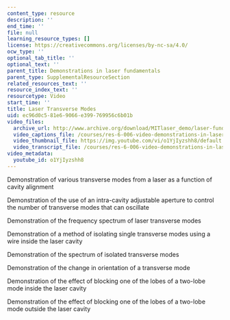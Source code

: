 ```yaml
---
content_type: resource
description: ''
end_time: ''
file: null
learning_resource_types: []
license: https://creativecommons.org/licenses/by-nc-sa/4.0/
ocw_type: ''
optional_tab_title: ''
optional_text: ''
parent_title: Demonstrations in laser fundamentals
parent_type: SupplementalResourceSection
related_resources_text: ''
resource_index_text: ''
resourcetype: Video
start_time: ''
title: Laser Transverse Modes
uid: ec96d0c5-81e6-9066-e399-769956c6b01b
video_files:
  archive_url: http://www.archive.org/download/MITlaser_demo/laser-fund-demo-7_300k.mp4
  video_captions_file: /courses/res-6-006-video-demonstrations-in-lasers-and-optics-spring-2008/25e36faafd365570bf3c122da134a02c_o1YjIyzshh8.vtt
  video_thumbnail_file: https://img.youtube.com/vi/o1YjIyzshh8/default.jpg
  video_transcript_file: /courses/res-6-006-video-demonstrations-in-lasers-and-optics-spring-2008/e9bb207902e819cbf121436cfca875d4_o1YjIyzshh8.pdf
video_metadata:
  youtube_id: o1YjIyzshh8
---
```


Demonstration of various transverse modes from a laser as a function of cavity alignment

Demonstration of the use of an intra-cavity adjustable aperture to control the number of transverse modes that can oscillate

Demonstration of the frequency spectrum of laser transverse modes

Demonstration of a method of isolating single transverse modes using a wire inside the laser cavity

Demonstration of the spectrum of isolated transverse modes

Demonstration of the change in orientation of a transverse mode

Demonstration of the effect of blocking one of the lobes of a two-lobe mode inside the laser cavity

Demonstration of the effect of blocking one of the lobes of a two-lobe mode outside the laser cavity

